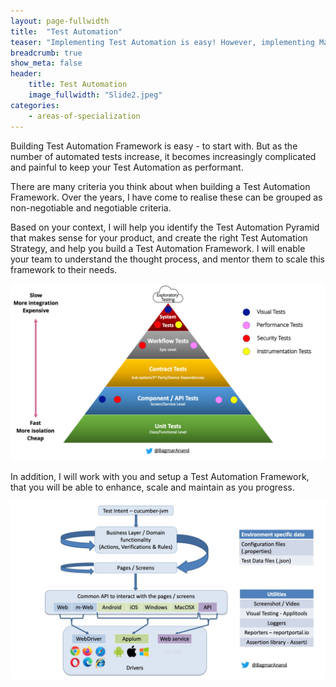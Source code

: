 ```yaml
---
layout: page-fullwidth
title:  "Test Automation"
teaser: "Implementing Test Automation is easy! However, implementing Maintainable, Scalable and Efficient Test Automation needs a lot of effort!"
breadcrumb: true
show_meta: false
header:
    title: Test Automation
    image_fullwidth: "Slide2.jpeg"
categories:
    - areas-of-specialization
---
```


Building Test Automation Framework is easy - to start with. But as the number of automated tests increase, it becomes increasingly complicated and painful to keep your Test Automation as performant.

There are many criteria you think about when building a Test Automation Framework. Over the years, I have come to realise these can be grouped as non-negotiable and negotiable criteria.

Based on your context, I will help you identify the Test Automation Pyramid that makes sense for your product, and create the right Test Automation Strategy, and help you build a Test Automation Framework. I will enable your team to understand the thought process, and mentor them to scale this framework to their needs.

![Test Pyramid](/assets/img/TestPyramid.png)

In addition, I will work with you and setup a Test Automation Framework, that you will be able to enhance, scale and maintain as you progress.

![Test Automation Framework Architecture](/assets/img/e2e-FrameworkArchitecture.jpg)